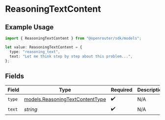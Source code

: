 # ReasoningTextContent

## Example Usage

```typescript
import { ReasoningTextContent } from "@openrouter/sdk/models";

let value: ReasoningTextContent = {
  type: "reasoning_text",
  text: "Let me think step by step about this problem...",
};
```

## Fields

| Field                                                                    | Type                                                                     | Required                                                                 | Description                                                              |
| ------------------------------------------------------------------------ | ------------------------------------------------------------------------ | ------------------------------------------------------------------------ | ------------------------------------------------------------------------ |
| `type`                                                                   | [models.ReasoningTextContentType](../models/reasoningtextcontenttype.md) | :heavy_check_mark:                                                       | N/A                                                                      |
| `text`                                                                   | *string*                                                                 | :heavy_check_mark:                                                       | N/A                                                                      |